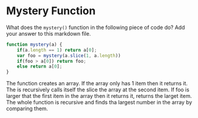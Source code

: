 # Mystery Function

What does the `mystery()` function in the following piece of code do? Add your
answer to this markdown file.

```javascript
function mystery(a) {
    if(a.length == 1) return a[0];
    var foo = mystery(a.slice(1, a.length))
    if(foo > a[0]) return foo;
    else return a[0];
}
```
The function creates an array. If the array only has 1 item then it returns it. The is recursively calls itself the slice the array at the second item. If foo is larger that the first item in the array then it returns it, returns the larget item. The whole function is recursive and finds tha largest number in the array by comparing them.
